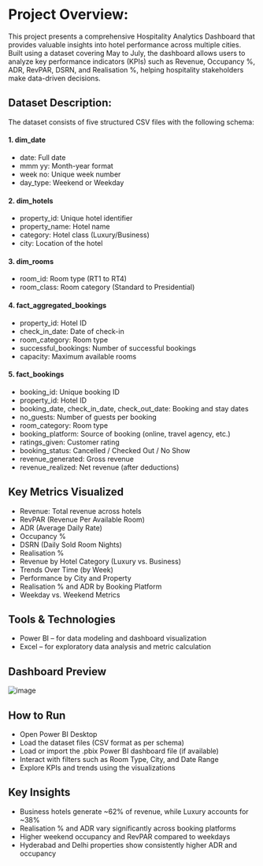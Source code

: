 # Project Overview:
This project presents a comprehensive Hospitality Analytics Dashboard that provides valuable insights into hotel performance across multiple cities. Built using a dataset covering May to July, the dashboard allows users to analyze key performance indicators (KPIs) such as Revenue, Occupancy %, ADR, RevPAR, DSRN, and Realisation %, helping hospitality stakeholders make data-driven decisions.

## Dataset Description:
The dataset consists of five structured CSV files with the following schema:

#### 1. dim_date
 -  date: Full date
 -  mmm yy: Month-year format
 -  week no: Unique week number
 -  day_type: Weekend or Weekday
#### 2. dim_hotels
 -  property_id: Unique hotel identifier
 -  property_name: Hotel name
 -  category: Hotel class (Luxury/Business)
 -  city: Location of the hotel

#### 3. dim_rooms
 - room_id: Room type (RT1 to RT4)
 - room_class: Room category (Standard to Presidential)

#### 4. fact_aggregated_bookings
 - property_id: Hotel ID
 - check_in_date: Date of check-in
 - room_category: Room type
 - successful_bookings: Number of successful bookings
 - capacity: Maximum available rooms

#### 5. fact_bookings
 - booking_id: Unique booking ID
 - property_id: Hotel ID
 - booking_date, check_in_date, check_out_date: Booking and stay dates
 - no_guests: Number of guests per booking
 - room_category: Room type
 - booking_platform: Source of booking (online, travel agency, etc.)
 - ratings_given: Customer rating
 - booking_status: Cancelled / Checked Out / No Show
 - revenue_generated: Gross revenue
 - revenue_realized: Net revenue (after deductions)

## Key Metrics Visualized
- Revenue: Total revenue across hotels
- RevPAR (Revenue Per Available Room)
- ADR (Average Daily Rate)
- Occupancy %
- DSRN (Daily Sold Room Nights)
- Realisation %
- Revenue by Hotel Category (Luxury vs. Business)
- Trends Over Time (by Week)
- Performance by City and Property
- Realisation % and ADR by Booking Platform
- Weekday vs. Weekend Metrics

## Tools & Technologies
* Power BI – for data modeling and dashboard visualization
* Excel – for exploratory data analysis and metric calculation

## Dashboard Preview
![image](https://github.com/user-attachments/assets/786d49c4-2c67-4586-8597-7cde6e753571)

## How to Run
* Open Power BI Desktop
* Load the dataset files (CSV format as per schema)
* Load or import the .pbix Power BI dashboard file (if available)
* Interact with filters such as Room Type, City, and Date Range
* Explore KPIs and trends using the visualizations

## Key Insights
* Business hotels generate ~62% of revenue, while Luxury accounts for ~38%
* Realisation % and ADR vary significantly across booking platforms
* Higher weekend occupancy and RevPAR compared to weekdays
* Hyderabad and Delhi properties show consistently higher ADR and occupancy

